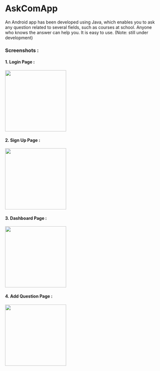 # AskComApp
An Android app has been developed using Java, which enables you to ask any question related to several fields, such as courses at school. Anyone who knows the answer can help you. It is easy to use. (Note: still under development)

### Screenshots :
#### 1. Login Page :
<img src="https://i.ibb.co/LQNH2kR//image-2023-05-01-22215/8036.png" width="200" />

#### 2. Sign Up Page :
<img src="https://i.ibb.co/4Rxf/HCD/image-2023-05-01-222244699.png" width="200" />

#### 3. Dashboard Page :
<img src="https://i.ibb.co/MPGP/7Wv/Screenshot-2023-05-01-222458.png" width="200"/>

#### 4. Add Question Page :
<img src="https://i.ibb.co/pdXZ/pSL/image-2023-05-01-222324290.png" width="200"/>
